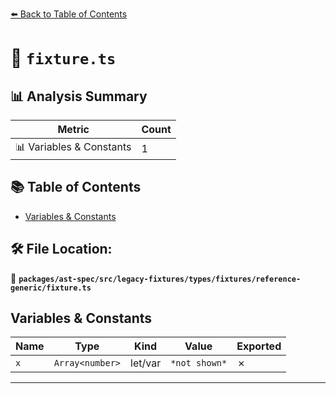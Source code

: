 [⬅️ Back to Table of Contents](../../../../../../../index.md)

# 📄 `fixture.ts`

## 📊 Analysis Summary

| Metric | Count |
|--------|-------|
| 📊 Variables & Constants | 1 |

## 📚 Table of Contents

- [Variables & Constants](#variables-constants)

## 🛠️ File Location:
📂 **`packages/ast-spec/src/legacy-fixtures/types/fixtures/reference-generic/fixture.ts`**

## Variables & Constants

| Name | Type | Kind | Value | Exported |
|------|------|------|-------|----------|
| `x` | `Array<number>` | let/var | `*not shown*` | ✗ |


---